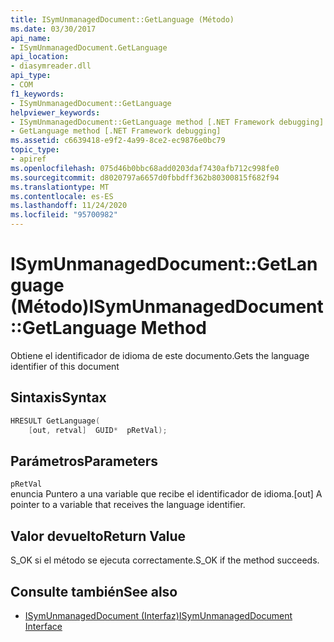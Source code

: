```yaml
---
title: ISymUnmanagedDocument::GetLanguage (Método)
ms.date: 03/30/2017
api_name:
- ISymUnmanagedDocument.GetLanguage
api_location:
- diasymreader.dll
api_type:
- COM
f1_keywords:
- ISymUnmanagedDocument::GetLanguage
helpviewer_keywords:
- ISymUnmanagedDocument::GetLanguage method [.NET Framework debugging]
- GetLanguage method [.NET Framework debugging]
ms.assetid: c6639418-e9f2-4a99-8ce2-ec9876e0bc79
topic_type:
- apiref
ms.openlocfilehash: 075d46b0bbc68add0203daf7430afb712c998fe0
ms.sourcegitcommit: d8020797a6657d0fbbdff362b80300815f682f94
ms.translationtype: MT
ms.contentlocale: es-ES
ms.lasthandoff: 11/24/2020
ms.locfileid: "95700982"
---
```

# <a name="isymunmanageddocumentgetlanguage-method"></a><span data-ttu-id="bc71c-102">ISymUnmanagedDocument::GetLanguage (Método)</span><span class="sxs-lookup"><span data-stu-id="bc71c-102">ISymUnmanagedDocument::GetLanguage Method</span></span>

<span data-ttu-id="bc71c-103">Obtiene el identificador de idioma de este documento.</span><span class="sxs-lookup"><span data-stu-id="bc71c-103">Gets the language identifier of this document</span></span>  
  
## <a name="syntax"></a><span data-ttu-id="bc71c-104">Sintaxis</span><span class="sxs-lookup"><span data-stu-id="bc71c-104">Syntax</span></span>  
  
```cpp  
HRESULT GetLanguage(  
    [out, retval]  GUID*  pRetVal);  
```  
  
## <a name="parameters"></a><span data-ttu-id="bc71c-105">Parámetros</span><span class="sxs-lookup"><span data-stu-id="bc71c-105">Parameters</span></span>  

 `pRetVal`  
 <span data-ttu-id="bc71c-106">enuncia Puntero a una variable que recibe el identificador de idioma.</span><span class="sxs-lookup"><span data-stu-id="bc71c-106">[out] A pointer to a variable that receives the language identifier.</span></span>  
  
## <a name="return-value"></a><span data-ttu-id="bc71c-107">Valor devuelto</span><span class="sxs-lookup"><span data-stu-id="bc71c-107">Return Value</span></span>  

 <span data-ttu-id="bc71c-108">S_OK si el método se ejecuta correctamente.</span><span class="sxs-lookup"><span data-stu-id="bc71c-108">S_OK if the method succeeds.</span></span>  
  
## <a name="see-also"></a><span data-ttu-id="bc71c-109">Consulte también</span><span class="sxs-lookup"><span data-stu-id="bc71c-109">See also</span></span>

- [<span data-ttu-id="bc71c-110">ISymUnmanagedDocument (Interfaz)</span><span class="sxs-lookup"><span data-stu-id="bc71c-110">ISymUnmanagedDocument Interface</span></span>](isymunmanageddocument-interface.md)
